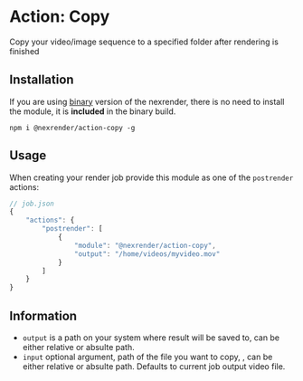# Action: Copy

Copy your video/image sequence to a specified folder after rendering is finished

## Installation

If you are using [binary](https://github.com/inlife/nexrender/releases) version of the nexrender,
there is no need to install the module, it is **included** in the binary build.

```
npm i @nexrender/action-copy -g
```

## Usage

When creating your render job provide this module as one of the `postrender` actions:

```js
// job.json
{
    "actions": {
        "postrender": [
            {
                "module": "@nexrender/action-copy",
                "output": "/home/videos/myvideo.mov"
            }
        ]
    }
}
```

## Information

* `output` is a path on your system where result will be saved to, can be either relative or absulte path.
* `input` optional argument, path of the file you want to copy, , can be either relative or absulte path. Defaults to current job output video file.
